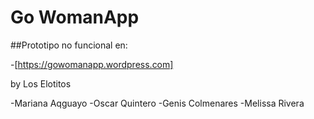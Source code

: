 # Go WomanApp

##Prototipo no funcional en:

-[https://gowomanapp.wordpress.com]

by Los Elotitos

-Mariana Aqguayo
-Oscar Quintero
-Genis Colmenares
-Melissa Rivera
